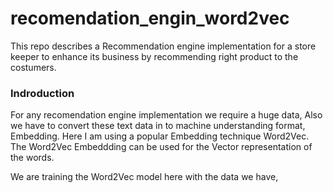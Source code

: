 # recomendation_engin_word2vec
This repo describes a Recommendation engine implementation for a store keeper to enhance its business by recommending right product to the costumers.


### Indroduction
For any recomendation engine implementation we require a huge data, Also we have to convert these text data in to machine understanding format, Embedding. Here I am using a popular Embedding technique Word2Vec. The Word2Vec Embeddding can be used for the Vector representation of the words.


We are training the Word2Vec model here with the data we have,

  
